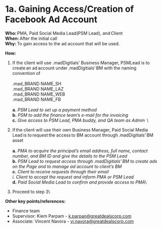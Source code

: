 # 1a. Gaining Access/Creation of Facebook Ad Account

**Who:** PMA, Paid Social Media Lead(PSM Lead), and Client \
**When:** After the initial call  \
**Why:** To gain access to the ad account that will be used.&#x20;

**How:**&#x20;

1. If the client will use .madDigitials’ Business Manager, PSMLead is to create an ad account under .madDigitials’ BM with the naming convention of  \
   \
   .mad\_BRAND NAME\_SH  \
   .mad\_BRAND NAME\_LAZ  \
   .mad\_BRAND NAME\_WEB  \
   .mad\_BRAND NAME\_FB  \
   \
   **a.** _PSM Lead to set up a payment method_\
   **b.** _PSM to add the finance team’s e-mail for the invoicing_ \
   **c.** _Give access to PSM Lead, PMA buddy, and QA team as Admin_  \

2. If the client will use their own Business Manager, Paid Social Media Lead is to request the access to BM account through .madDigitials’ BM asset  \
   \
   **a.** _PMA to acquire the principal’s email address, full name, contact number, and BM ID and give the details to the PSM Lead_\
   **b.** _PSM Lead to request access through .madDigitials’ BM to create ads on the Page and to manage ad account to client’s BM_\
   _**c.** Client to receive requests through their email_\
   _i. Client to accept the request and inform PMA or PSM Lead_\
   **d.** _Paid Social Media Lead to confirm and provide access to PMA_\

3. Proceed to step 3\


**Other key points/references:**&#x20;

* Finance team&#x20;
* Supervisor: Kiem Parpam -  [k.parpan@greatdealscorp.com](mailto:k.parpan@greatdealscorp.com)&#x20;
* Associate: Vincent Navora -  vj.navora@greatdealscorp.com&#x20;
